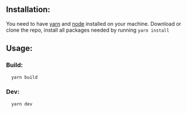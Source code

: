 ## Installation:

You need to have [yarn](https://yarnpkg.com/lang/en/) and [node](https://nodejs.org/en/) installed on your machine.
Download or clone the repo, install all packages needed by running `yarn install`

## Usage:

### Build:

```
  yarn build
```

### Dev:

```
  yarn dev
```
